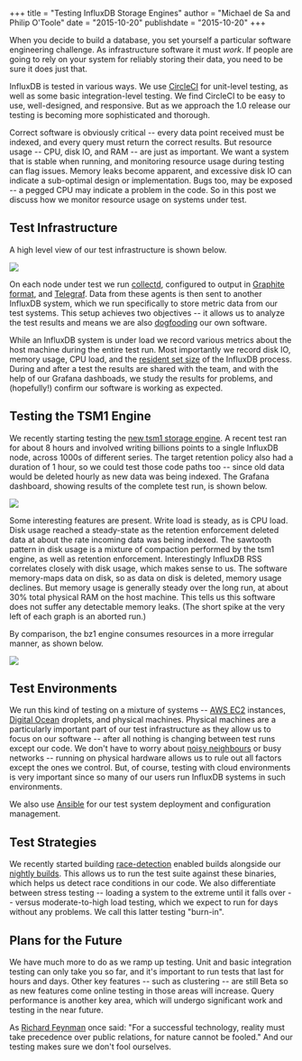+++
title = "Testing InfluxDB Storage Engines"
author = "Michael de Sa and Philip O'Toole"
date = "2015-10-20"
publishdate = "2015-10-20"
+++

When you decide to build a database, you set yourself a particular software engineering challenge. As infrastructure software it must *work*. If people are going to rely on your system for reliably storing their data, you need to be sure it does just that.

InfluxDB is tested in various ways. We use [CircleCI](https://www.circleci.com) for unit-level testing, as well as some basic integration-level testing. We find CircleCI to be easy to use, well-designed, and responsive. But as we approach the 1.0 release our testing is becoming more sophisticated and thorough.

Correct software is obviously critical -- every data point received must be indexed, and every query must return the correct results. But resource usage -- CPU, disk IO, and RAM -- are just as important. We want a system that is stable when running, and monitoring resource usage during testing can flag issues. Memory leaks become apparent, and excessive disk IO can indicate a sub-optimal design or implementation. Bugs too, may be exposed -- a pegged CPU may indicate a problem in the code. So in this post we discuss how we monitor resource usage on systems under test.

## Test Infrastructure
A high level view of our test infrastructure is shown below.

![](/img/blog/testing_tsm/test-arch.png)

On each node under test we run [collectd](https://collectd.org/), configured to output in [Graphite format](https://collectd.org/wiki/index.php/Plugin:Write_Graphite), and [Telegraf](https://github.com/influxdb/telegraf). Data from these agents is then sent to another InfluxDB system, which we run specifically to store metric data from our test systems. This setup achieves two objectives -- it allows us to analyze the test results and means we are also [dogfooding](https://en.wikipedia.org/wiki/Eating_your_own_dog_food) our own software.

While an InfluxDB system is under load we record various metrics about the host machine during the entire test run. Most importantly we record disk IO, memory usage, CPU load, and the [resident set size](https://en.wikipedia.org/wiki/Resident_set_size) of the InfluxDB process. During and after a test the results are shared with the team, and with the help of our Grafana dashboads, we study the results for problems, and (hopefully!) confirm our software is working as expected.

## Testing the TSM1 Engine

We recently starting testing the [new tsm1 storage engine](https://influxdb.com/blog/2015/10/07/the_new_influxdb_storage_engine_a_time_structured_merge_tree.html). A recent test ran for about 8 hours and involved writing billions points to a single InfluxDB node, across 1000s of different series. The target retention policy also had a duration of 1 hour, so we could test those code paths too -- since old data would be deleted hourly as new data was being indexed. The Grafana dashboard, showing results of the complete test run, is shown below.

![](/img/blog/testing_tsm/100b-1hrt.png)

Some interesting features are present. Write load is steady, as is CPU load. Disk usage reached a steady-state as the retention enforcement deleted data at about the rate incoming data was being indexed. The sawtooth pattern in disk usage is a mixture of compaction performed by the tsm1 engine, as well as retention enforcement. Interestingly InfluxDB RSS correlates closely with disk usage, which makes sense to us. The software memory-maps data on disk, so as data on disk is deleted, memory usage declines. But memory usage is generally steady over the long run, at about 30% total physical RAM on the host machine. This tells us this software does not suffer any detectable memory leaks. (The short spike at the very left of each graph is an aborted run.)

By comparison, the bz1 engine consumes resources in a more irregular manner, as shown below.

![](/img/blog/testing_tsm/0_9_4.png)

## Test Environments

We run this kind of testing on a mixture of systems -- [AWS EC2](https://aws.amazon.com/ec2/) instances, [Digital Ocean](https://www.digitalocean.com/) droplets, and physical machines. Physical machines are a particularly important part of our test infrastructure as they allow us to focus on our software -- after all nothing is changing between test runs except our code. We don't have to worry about [noisy neighbours](http://www.liquidweb.com/blog/index.php/why-aws-is-bad-for-small-organizations-and-users/) or busy networks -- running on physical hardware allows us to rule out all factors except the ones we control. But, of course, testing with cloud environments is very important since so many of our users run InfluxDB systems in such environments.

We also use [Ansible](http://www.ansible.com/) for our test system deployment and configuration management.

## Test Strategies

We recently started building [race-detection](https://golang.org/doc/articles/race_detector.html) enabled builds alongside our [nightly builds](https://influxdb.com/download/index.html). This allows us to run the test suite against these binaries, which helps us detect race conditions in our code. We also differentiate between stress testing -- loading a system to the extreme until it falls over -- versus moderate-to-high load testing, which we expect to run for days without any problems. We call this latter testing "burn-in".

## Plans for the Future

We have much more to do as we ramp up testing. Unit and basic integration testing can only take you so far, and it's important to run tests that last for hours and days. Other key features -- such as clustering -- are still Beta so as new features come online testing in those areas will increase. Query performance is another key area, which will undergo significant work and testing in the near future.

As [Richard Feynman](http://www.feynman.com/) once said: "For a successful technology, reality must take precedence over public relations, for nature cannot be fooled." And our testing makes sure we don't fool ourselves.
